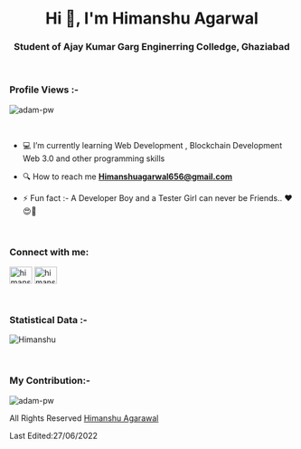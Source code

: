 <h1 align="center">Hi 👋, I'm  Himanshu Agarwal</h1>
<h3 align="center">Student of Ajay Kumar Garg Enginerring Colledge, Ghaziabad</h3>

<br>

<p align="right"> <h3>Profile Views :-</h3> <img src="https://komarev.com/ghpvc/?username=Himanshu442001&label=Profile%20views&color=0e75b6&style=flat"
    alt="adam-pw" /> 
  </p>

<br>




- 💻 I’m currently learning Web Development , Blockchain Development Web 3.0 and other programming skills

- 🔍 How to reach me **Himanshuagarwal656@gmail.com**

- ⚡ Fun fact :- A Developer Boy and a Tester Girl can never be Friends.. ❤️😍🤣
<br>

<h3 align="left">Connect with me:</h3>
<p align="left">
  <a href="https://www.linkedin.com/in/himanshu-agarwal-48b615211" target="blank"><img align="center" src="https://raw.githubusercontent.com/rahuldkjain/github-profile-readme-generator/master/src/images/icons/Social/linked-in-alt.svg" alt="himanshu442001" height="30" width="40" /></a>
  <a href="https://instagram.com/the_spritual_boy" target="blank"><img align ="center"src="https://raw.githubusercontent.com/rahuldkjain/github-profile-readme-generator/master/src/images/icons/Social/instagram.svg" alt="himanshu442001" height="30" width="40" /></a>
   

</p>
<br>
<h3>Statistical Data :-</h3>
<p><img align="center"
    src="https://github-readme-stats.vercel.app/api/top-langs?username=Himanshu442001&show_icons=true&locale=en&bg_color=0d1117&text_color=ffffff&layout=compact"
    alt="Himanshu" 
    bg_color=#808080/></p>

<br>
<h3 align="left">My Contribution:-</h3>

<p><img align="center" src="https://github-readme-streak-stats.herokuapp.com/?user=Himanshu442001&theme=dark&background=0d1117&date_format=M%20j%5B%2C%20Y%5D" alt="adam-pw" /></p>
      

All Rights Reserved [Himanshu Agarawal](https://github.com/Himanshu442001)
<br>



Last Edited:27/06/2022

<!---
Himanshu442001/Himanshu442001 is a ✨ special ✨ repository because its `README.md` (this file) appears on your GitHub profile.
You can click the Preview link to take a look at your changes.
--->
